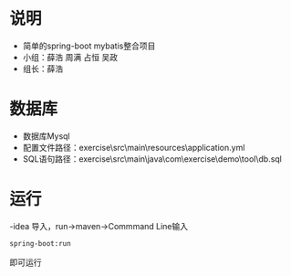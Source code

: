 # 说明
 - 简单的spring-boot mybatis整合项目
 - 小组：薛浩 周满 占恒 吴政
 - 组长：薛浩
# 数据库
- 数据库Mysql
- 配置文件路径：exercise\src\main\resources\application.yml
- SQL语句路径：exercise\src\main\java\com\exercise\demo\tool\db.sql
# 运行
-idea 导入，run->maven->Commmand Line输入
```sh
spring-boot:run
```
即可运行
